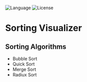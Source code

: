 ![Language](https://img.shields.io/badge/language-Rust%20-brown.svg)
![License](https://img.shields.io/badge/License-MIT%20-red.svg)

# Sorting Visualizer
## Sorting Algorithms
- Bubble Sort
- Quick Sort
- Merge Sort
- Radiux Sort
